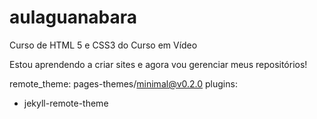 # aulaguanabara
 Curso de HTML 5 e CSS3 do Curso em Vídeo

Estou aprendendo a criar sites e agora vou gerenciar meus repositórios!

remote_theme: pages-themes/minimal@v0.2.0
plugins:
- jekyll-remote-theme 
